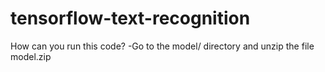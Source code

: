 # tensorflow-text-recognition
How can you run this code?
-Go to the model/ directory and unzip the file model.zip
